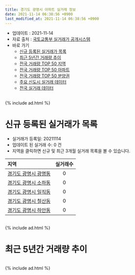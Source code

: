 ```yaml
---
title: 경기도 광명시 아파트 실거래 정보
date: 2021-11-14 06:38:56 +0900
last_modified_at: 2021-11-14 06:38:56 +0900
---
```


* 업데이트 : 2021-11-14
* 자료 출처 : [국토교통부 실거래가 공개시스템](http://rt.molit.go.kr)
* 바로 가기
    * [신규 등록된 실거래가 목록](#신규-등록된-실거래가-목록)
    * [최근 5년간 거래량 추이](#최근-5년간-거래량-추이)
    * [전국 거래량 TOP 50 지역](https://inasie.github.io/apt-trade-info/최근-3개월-전국에서-가장-거래가-많이-발생한-지역)
    * [전국 거래량 TOP 50 아파트](https://inasie.github.io/apt-trade-info/최근-3개월-전국에서-가장-거래가-많이-발생한-아파트)
    * [전국 거래량 TOP 50 분양권](https://inasie.github.io/apt-trade-info/최근-3개월-전국에서-가장-거래가-많이-발생한-분양권)
    * [주요 신도시 실거래 데이터](https://inasie.github.io/apt-trade-info/주요-신도시)
    * [전국 실거래 데이터](https://inasie.github.io/apt-trade-info/전국)

<br>
{% include ad.html %}
<br>

# 신규 등록된 실거래가 목록
* 실거래가 등록일: 20211114
* 업데이트 된 실거래 수: 0 건
* 지역을 클릭하면 신규 및 최근 3개월 실거래 목록을 볼 수 있습니다.


|지역|실거래수|
|:---|:---:|
|[경기도 광명시 광명동](https://inasie.github.io/apt-trade-info/경기도-광명시-광명동)|0|
|[경기도 광명시 소하동](https://inasie.github.io/apt-trade-info/경기도-광명시-소하동)|0|
|[경기도 광명시 일직동](https://inasie.github.io/apt-trade-info/경기도-광명시-일직동)|0|
|[경기도 광명시 철산동](https://inasie.github.io/apt-trade-info/경기도-광명시-철산동)|0|
|[경기도 광명시 하안동](https://inasie.github.io/apt-trade-info/경기도-광명시-하안동)|0|


<br>
{% include ad.html %}
<br>

# 최근 5년간 거래량 추이


<div style="width:100%;">
    <canvas id="deal_progress" height="200"></canvas>
</div>

<script>
new Chart(document.getElementById("deal_progress"), {
    type: 'line',
    data: {
        labels: ['201611','201612','201701','201702','201703','201704','201705','201706','201707','201708','201709','201710','201711','201712','201801','201802','201803','201804','201805','201806','201807','201808','201809','201810','201811','201812','201901','201902','201903','201904','201905','201906','201907','201908','201909','201910','201911','201912','202001','202002','202003','202004','202005','202006','202007','202008','202009','202010','202011','202012','202101','202102','202103','202104','202105','202106','202107','202108','202109','202110','202111'],
        datasets: [{
            label: '매매',
            pointRadius: 1,
            data: [245, 156, 160, 232, 307, 344, 585, 600, 577, 281, 415, 300, 338, 312, 507, 452, 524, 286, 320, 383, 828, 760, 172, 65, 56, 50, 73, 78, 115, 130, 242, 348, 384, 251, 296, 435, 566, 546, 327, 625, 299, 208, 369, 1164, 649, 221, 207, 197, 274, 376, 420, 332, 267, 323, 420, 256, 326, 200, 136, 64, 4],
            borderColor: "rgba(255, 201, 14, 1)",
            backgroundColor: "rgba(255, 201, 14, 0.5)",
            fill: false,
            lineTension: 0
        },{
            label: '전월세',
            pointRadius: 1,
            data: [393, 478, 576, 562, 485, 457, 494, 431, 418, 508, 519, 448, 438, 406, 515, 525, 770, 607, 475, 418, 445, 509, 442, 405, 347, 411, 668, 480, 515, 433, 369, 465, 434, 562, 489, 523, 400, 462, 509, 700, 606, 583, 531, 622, 555, 384, 311, 418, 408, 389, 398, 495, 566, 929, 1002, 632, 608, 499, 396, 344, 82],
            borderColor: "rgba(0, 141, 185, 1)",
            backgroundColor: "rgba(0, 141, 185, 0.5)",
            fill: false,
            lineTension: 0
        }
        ]
    },
    options: {
        responsive: true,
        title: {
            display: false
        },
        tooltips: {
            mode: 'index',
            intersect: false
        },
        hover: {
            mode: 'nearest',
            intersect: true
        },
        scales: {
            xAxes: [{
                display: true,
                scaleLabel: {
                    display: true,
                    labelString: '년/월'
                }
            }],
            yAxes: [{
                display: true,
                ticks: {
                    suggestedMin: 0,
                },
                scaleLabel: {
                    display: true,
                    labelString: '실거래 수'
                }
            }]
        }
    }
});

</script>


<br>
{% include ad.html %}
<br>

